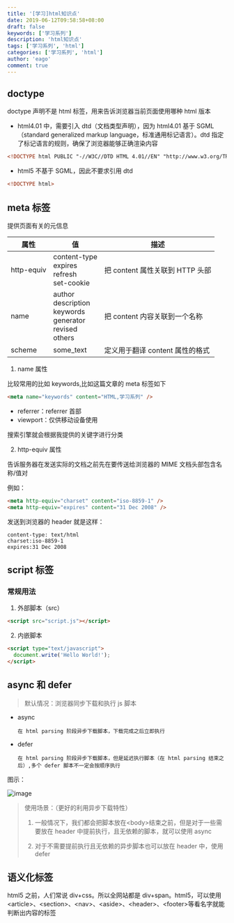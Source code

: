 ```yaml
---
title: '[学习]html知识点'
date: 2019-06-12T09:58:58+08:00
draft: false
keywords: ['学习系列']
description: 'html知识点'
tags: ['学习系列', 'html']
categories: ['学习系列', 'html']
author: 'eago'
comment: true
---
```


## doctype

doctype 声明不是 html 标签，用来告诉浏览器当前页面使用哪种 html 版本

- html4.01 中，需要引入 dtd（文档类型声明），因为 html4.01 基于 SGML（standard generalized markup language，标准通用标记语言）。dtd 指定了标记语言的规则，确保了浏览器能够正确渲染内容

```html
<!DOCTYPE html PUBLIC "-//W3C//DTD HTML 4.01//EN" "http://www.w3.org/TR/html4/strict.dtd">
```

- html5 不基于 SGML，因此不要求引用 dtd

```html
<!DOCTYPE html>
```

## meta 标签

提供页面有关的元信息

| 属性       | 值                                                                          | 描述                            |
| ---------- | --------------------------------------------------------------------------- | ------------------------------- |
| http-equiv | content-type <br/> expires <br/>refresh<br/>set-cookie                      | 把 content 属性关联到 HTTP 头部 |
| name       | author <br/> description <br/>keywords<br/>generator<br/>revised<br/>others | 把 content 内容关联到一个名称   |
| scheme     | some_text                                                                   | 定义用于翻译 content 属性的格式 |

1. name 属性

比较常用的比如 keywords,比如这篇文章的 meta 标签如下

```html
<meta name="keywords" content="HTML,学习系列" />
```

- referrer：referrer 首部
- viewport：仅供移动设备使用

搜索引擎就会根据我提供的关键字进行分类

2. http-equiv 属性

告诉服务器在发送实际的文档之前先在要传送给浏览器的 MIME 文档头部包含名称/值对

例如：

```html
<meta http-equiv="charset" content="iso-8859-1" />
<meta http-equiv="expires" content="31 Dec 2008" />
```

发送到浏览器的 header 就是这样：

```
content-type: text/html
charset:iso-8859-1
expires:31 Dec 2008
```

## script 标签

### 常规用法

1. 外部脚本（src）

```html
<script src="script.js"></script>
```

2. 内嵌脚本

```html
<script type="text/javascript">
  document.write('Hello World!');
</script>
```

## async 和 defer

> 默认情况：浏览器同步下载和执行 js 脚本

- async

      在 html parsing 阶段异步下载脚本，下载完成之后立即执行

- defer

      在 html parsing 阶段异步下载脚本，但是延迟执行脚本（在 html parsing 结束之后）,多个 defer 脚本不一定会按顺序执行

图示：

![image](https://image-static.segmentfault.com/28/4a/284aec5bb7f16b3ef4e7482110c5ddbb_articlex)

> 使用场景：（更好的利用异步下载特性）
>
> 1. 一般情况下，我们都会把脚本放在\<body>结束之前，但是对于一些需要放在 header 中提前执行，且无依赖的脚本，就可以使用 async
>
> 2. 对于不需要提前执行且无依赖的异步脚本也可以放在 header 中，使用 defer

## 语义化标签

html5 之前，人们常说 div+css。所以全网站都是 div+span。html5，可以使用\<article>、\<section>、\<nav>、\<aside>、\<header>、\<footer>等看名字就能判断出内容的标签
